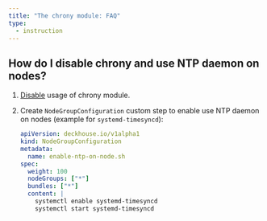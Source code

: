 ```yaml
---
title: "The chrony module: FAQ"
type:
  - instruction
---
```


## How do I disable chrony and use NTP daemon on nodes?

1. [Disable](configuration.html) usage of chrony module.

1. Create `NodeGroupConfiguration` custom step to enable use NTP daemon on nodes (example for `systemd-timesyncd`):

   ```yaml
   apiVersion: deckhouse.io/v1alpha1
   kind: NodeGroupConfiguration
   metadata:
     name: enable-ntp-on-node.sh
   spec:
     weight: 100
     nodeGroups: ["*"]
     bundles: ["*"]
     content: |
       systemctl enable systemd-timesyncd
       systemctl start systemd-timesyncd
   ```

